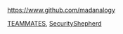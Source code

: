 
<!-- Give link to your github home page -->
<span id="github">https://www.github.com/madanalogy</span>

<!-- Give your internal and external projects related to the module -->
<span id="projects">[TEAMMATES](https://github.com/madanalogy/teammates), [SecurityShepherd](https://github.com/madanalogy/SecurityShepherd)</span>
